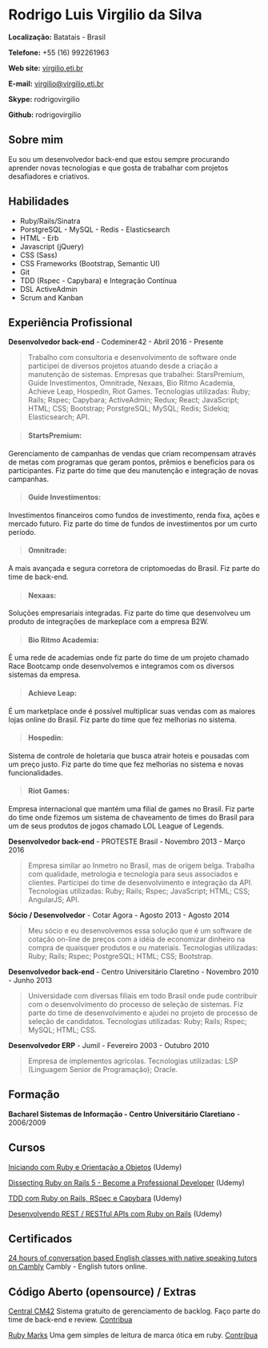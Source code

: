 # Rodrigo Luis Virgilio da Silva

**Localização:** Batatais - Brasil

**Telefone:** +55 (16) 992261963

**Web site:** [virgilio.eti.br](http://virgilio.eti.br)

**E-mail:** virgilio@virgilio.eti.br

**Skype:** rodrigovirgilio

**Github:** rodrigovirgilio

## Sobre mim
Eu sou um desenvolvedor back-end que estou sempre procurando aprender novas tecnologias e que gosta de trabalhar com projetos desafiadores e criativos.

## Habilidades

* Ruby/Rails/Sinatra
* PorstgreSQL - MySQL - Redis - Elasticsearch
* HTML - Erb
* Javascript (jQuery)
* CSS (Sass)
* CSS Frameworks (Bootstrap, Semantic UI)
* Git
* TDD (Rspec - Capybara) e Integração Contínua
* DSL ActiveAdmin
* Scrum and Kanban




## Experiência Profissional

**Desenvolvedor back-end** - Codeminer42 - Abril 2016 - Presente


> Trabalho com consultoria e desenvolvimento de software onde participei de diversos projetos atuando desde a criação a manutenção de sistemas.
Empresas que trabalhei: StarsPremium, Guide Investimentos, Omnitrade, Nexaas, Bio Ritmo Academia, Achieve Leap, Hospedin, Riot Games.
Tecnologias utilizadas: Ruby; Rails; Rspec; Capybara; ActiveAdmin; Redux; React; JavaScript; HTML; CSS; Bootstrap; PorstgreSQL; MySQL; Redis; Sidekiq; Elasticsearch; API.

> #### StartsPremium: 
Gerenciamento de campanhas de vendas que criam recompensam através de metas com programas que geram pontos, prêmios e beneficios para os participantes. Fiz parte do time que deu manutenção e integração de novas campanhas.

> #### Guide Investimentos: 
Investimentos financeiros como fundos de investimento, renda fixa, ações e mercado futuro. Fiz parte do time de fundos de investimentos por um curto período.

> #### Omnitrade:
A mais avançada e segura corretora de criptomoedas do Brasil. Fiz parte do time de back-end.

> #### Nexaas: 
Soluções empresariais integradas. Fiz parte do time que desenvolveu um produto de integrações de markeplace com a empresa B2W.

> #### Bio Ritmo Academia:
É uma rede de academias onde fiz parte do time de um projeto chamado Race Bootcamp onde desenvolvemos e integramos com os diversos sistemas da empresa.

> #### Achieve Leap:
É um marketplace onde é possível multiplicar suas vendas com as maiores lojas online do Brasil. Fiz parte do time que fez melhorias no sistema.

> #### Hospedin:
Sistema de controle de holetaria que busca atrair hoteis e pousadas com um preço justo. Fiz parte do time que fez melhorias no sistema e novas funcionalidades.

> #### Riot Games:
Empresa internacional que mantém uma filial de games no Brasil. Fiz parte do time onde fizemos um sistema de chaveamento de times do Brasil para um de seus produtos de jogos chamado LOL League of Legends.

**Desenvolvedor back-end** - PROTESTE Brasil - Novembro 2013 - Março 2016

> Empresa similar ao Inmetro no Brasil, mas de origem belga. Trabalha com qualidade, metrologia e tecnologia para seus associados e clientes. Participei do time de desenvolvimento e integração da API. Tecnologias utilizadas: Ruby; Rails; Rspec; JavaScript; HTML; CSS; AngularJS; API.

**Sócio / Desenvolvedor** - Cotar Agora - Agosto 2013 - Agosto 2014

> Meu sócio e eu desenvolvemos essa solução que é um software de cotação on-line de preços com a idéia de economizar dinheiro na compra de quaisquer produtos e ou materiais. Tecnologias utilizadas: Ruby; Rails; Rspec; PostgreSQL; HTML; CSS; Bootstrap.

**Desenvolvedor back-end** - Centro Universitário Claretino - Novembro 2010 - Junho 2013

> Universidade com diversas filiais em todo Brasil onde pude contribuir com o desenvolvimento do processo de seleção de sistemas.
Fiz parte do time de desenvolvimento e ajudei no projeto de processo de seleção de candidatos. Tecnologias utilizadas: Ruby; Rails; Rspec; MySQL; HTML; CSS.

**Desenvolvedor ERP** - Jumil - Fevereiro 2003 - Outubro 2010

> Empresa de implementos agrícolas. Tecnologias utilizadas: LSP (Linguagem Senior de Programação); Oracle.


## Formação

**Bacharel Sistemas de Informação - Centro Universitário Claretiano** - 2006/2009

## Cursos

[Iniciando com Ruby e Orientação a Objetos](https://www.udemy.com/poo-ruby) (Udemy)

[Dissecting Ruby on Rails 5 - Become a Professional Developer](https://www.udemy.com/professional-rails-5-development-course/) (Udemy)

[TDD com Ruby on Rails, RSpec e Capybara](https://www.udemy.com/rails-tdd) (Udemy)

[Desenvolvendo REST / RESTful APIs com Ruby on Rails](https://www.udemy.com/rubyonrails-api) (Udemy)

## Certificados

[24 hours of conversation based English classes with native speaking tutors on Cambly](https://rodrigovirgilio.github.io/certificates/cambly_certificate.pdf) Cambly - English tutors online.

## Código Aberto (opensource) / Extras

[Central CM42](http://www.centralcm42.com/) Sistema gratuito de gerenciamento de backlog. Faço parte do time de back-end e review. [Contribua](https://github.com/Codeminer42/cm42-central)

[Ruby Marks](https://en.wikipedia.org/wiki/Optical_mark_recognition) Uma gem simples de leitura de marca ótica em ruby. [Contribua](https://github.com/ruby-marks/ruby-marks)
